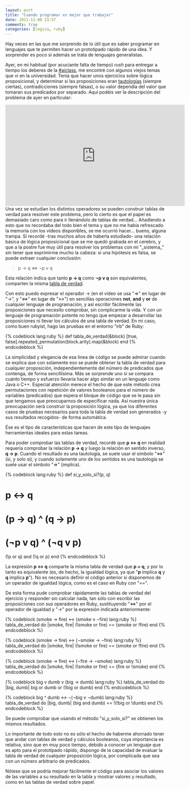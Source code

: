 ```yaml
---
layout: post
title: "Cuando programar es mejor que trabajar"
date: 2011-11-08 23:57
comments: true
categories: [logica, ruby]
---
```

Hay veces en las que me sorprendo de lo útil que es saber programar en lenguajes que te permiten hacer un prototipado rápido de una idea. Y sorprender es poco si además se trata de lenguajes generalistas.

Ayer, en mi habitual (por acuciante falta de tiempo) _rush_ para entregar a tiempo los deberes de la [#aiclass](http://www.ai-class.com), me encontré con algunos viejos temas que vi en la universidad. Tenía que hacer unos ejercicios sobre lógica proposicional, y determinar si las proposiciones eran [tautologías](http://es.wikipedia.org/wiki/Tautolog%C3%ADa) (siempre ciertas), contradicciones (siempre falsas), o su valor dependía del valor que tomaran sus predicados por separado. Aquí podéis ver la descripción del problema de ayer en particular:

<iframe width="560" height="315" src="http://www.youtube.com/embed/WP_97aspqrc" frameborder="0" allowfullscreen></iframe>
<!--more-->
Una vez se estudian los distintos operadores se pueden construir tablas de verdad para resolver este problema, pero lo cierto es que el papel es demasiado caro como para ir llenándolo de tablas de verdad... Añadiendo a esto que no recordaba del todo bien el tema y que no me había refrescado la memoria con los vídeos disponibles, se me ocurrió hacer... bueno, alguna trampa. Sí recordé -tras muchos años de haberla estudiado- una relación básica de lógica proposicional que se me quedó grabada en el cerebro, y que a la postre fue muy útil para resolver los problemas con mi "_sistema_" sin tener que exprimirme mucho la cabeza: si una hipótesis es falsa, se puede extraer cualquier conclusión:

> p -> q <=> ¬p v q

Esta relación indica que tanto **p -> q** como **¬p v q** son equivalentes, comparten la misma [tabla de verdad](http://es.wikipedia.org/wiki/Tabla_de_verdad).

Con esto puedo expresar el operador -> (en el vídeo se usa "=>" en lugar de "->", y "<=>" en lugar de "<->") en sencillas operaciones **not**, **and** y **or** de cualquier lenguaje de programación, y así escribir fácilmente las proposiciones que necesito comprobar, sin complicarme la vida. Y con un lenguaje de programación potente no tengo que empezar a desarrollar las proposiciones ni llevar los cálculos de una tabla de verdad. En mi caso, como buen rubyist, hago las pruebas en el entorno "irb" de Ruby:

{% codeblock lang:ruby %}
def tabla_de_verdad(&block)
  [true, false].repeated_permutation(block.arity).map(&block)
end
{% endcodeblock %}

La simplicidad y elegancia de esa línea de código se puede admirar cuando se explica que con solamente eso se puede obtener la tabla de verdad para cualquier proposición, independientemente del número de predicados que contenga, de forma sencillísima. Más se sorprende uno si se compara cuánto tiempo y esfuerzo llevaría hacer algo similar en un lenguaje como Java o C++. Especial atención merece el hecho de que este método crea permutaciones con repetición de valores booleanos para el número de variables (predicados) que espera el bloque de código que se le pasa sin que tengamos que preocuparnos de especificar nada. Así nuestra única preocupación será construir la proposición lógica, ya que los diferentes casos de pruebas necesarios para toda la tabla de verdad son generados -y sus resultados recogidos- de forma automática.

Ése es el tipo de características que hacen de este tipo de lenguajes herramientas ideales para estas tareas.

Para poder comprobar las tablas de verdad, recordé que **p <-> q** en realidad requería comprobar la relación **p -> q** y luego la relación en sentido inverso, **q -> p**. Cuando el resultado es una tautología, se suele usar el símbolo "<=>" (si, y solo si), y cuando solamente uno de los sentidos es una tautología se suele usar el símbolo "=>" (implica).

{% codeblock lang:ruby %}
def si_y_solo_si?(p, q)
  # p <-> q
  # (p -> q) ^ (q -> p)
  # (¬p v q) ^ (¬q v p)
  (!p or q) and (!q or p)
end
{% endcodeblock %}

La expresión **p <-> q** comparte la misma tabla de verdad que **p = q**, y por lo tanto es equivalente (es, de hecho, la igualdad lógica, ya que "**p** implica **q** y **q** implica **p**"). No es necesario definir el código anterior si disponemos de un operador de igualdad lógica, como es el caso en Ruby con "==".

De esta forma pude comprobar rápidamente las tablas de verdad del ejercicio y responder sin calcular nada, tan sólo con escribir las proposiciones con sus operadores en Ruby, sustituyendo "<=>" por el operador de igualdad y "->" por la expresión indicada anteriormente:

{% codeblock (smoke -> fire) <-> (smoke v ¬fire) lang:ruby %}
tabla_de_verdad do |smoke, fire|
  (!smoke or fire) == (smoke or !fire)
end
{% endcodeblock %}

{% codeblock (smoke -> fire) <-> (¬smoke -> ¬fire) lang:ruby %}
tabla_de_verdad do |smoke, fire|
  (!smoke or fire) == (smoke or !fire)
end
{% endcodeblock %}

{% codeblock (smoke -> fire) <-> (¬fire -> ¬smoke) lang:ruby %}
tabla_de_verdad do |smoke, fire|
  (!smoke or fire) == (fire or !smoke)
end
{% endcodeblock %}

{% codeblock big v dumb v (big -> dumb) lang:ruby %}
tabla_de_verdad do |big, dumb|
  big or dumb or (!big or dumb)
end
{% endcodeblock %}

{% codeblock big ^ dumb <-> ¬(¬big v ¬dumb) lang:ruby %}
tabla_de_verdad do |big, dumb|
  (big and dumb) == !(!big or !dumb)
end
{% endcodeblock %}

Se puede comprobar que usando el método "si_y_solo_si?" se obtienen los mismos resultados.

Lo importante de todo esto no es sólo el hecho de haberme ahorrado tener que andar con tablas de verdad y cálculos booleanos, cuya importancia es relativa, sino que en muy poco tiempo, debido a conocer un lenguaje que es apto para el prototipado rápido, dispongo de la capacidad de evaluar la tabla de verdad de cualquier proposición lógica, por complicada que sea  con un número arbitrario de predicados.

Nótese que se podría mejorar fácilmente el código para asociar los valores de las variables a su resultado en la tabla y mostrar valores y resultado, como en las tablas de verdad sobre papel.
